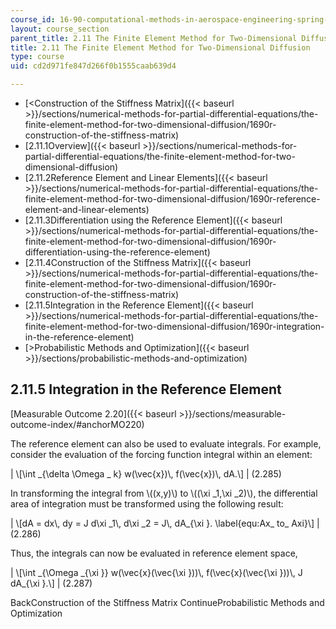 ```yaml
---
course_id: 16-90-computational-methods-in-aerospace-engineering-spring-2014
layout: course_section
parent_title: 2.11 The Finite Element Method for Two-Dimensional Diffusion
title: 2.11 The Finite Element Method for Two-Dimensional Diffusion
type: course
uid: cd2d971fe847d266f0b1555caab639d4

---
```


*   [<Construction of the Stiffness Matrix]({{< baseurl >}}/sections/numerical-methods-for-partial-differential-equations/the-finite-element-method-for-two-dimensional-diffusion/1690r-construction-of-the-stiffness-matrix)
*   [2.11.1Overview]({{< baseurl >}}/sections/numerical-methods-for-partial-differential-equations/the-finite-element-method-for-two-dimensional-diffusion)
*   [2.11.2Reference Element and Linear Elements]({{< baseurl >}}/sections/numerical-methods-for-partial-differential-equations/the-finite-element-method-for-two-dimensional-diffusion/1690r-reference-element-and-linear-elements)
*   [2.11.3Differentiation using the Reference Element]({{< baseurl >}}/sections/numerical-methods-for-partial-differential-equations/the-finite-element-method-for-two-dimensional-diffusion/1690r-differentiation-using-the-reference-element)
*   [2.11.4Construction of the Stiffness Matrix]({{< baseurl >}}/sections/numerical-methods-for-partial-differential-equations/the-finite-element-method-for-two-dimensional-diffusion/1690r-construction-of-the-stiffness-matrix)
*   [2.11.5Integration in the Reference Element]({{< baseurl >}}/sections/numerical-methods-for-partial-differential-equations/the-finite-element-method-for-two-dimensional-diffusion/1690r-integration-in-the-reference-element)
*   [\>Probabilistic Methods and Optimization]({{< baseurl >}}/sections/probabilistic-methods-and-optimization)

2.11.5 Integration in the Reference Element
-------------------------------------------

[Measurable Outcome 2.20]({{< baseurl >}}/sections/measurable-outcome-index/#anchorMO220)

The reference element can also be used to evaluate integrals. For example, consider the evaluation of the forcing function integral within an element:

| \\\[\\int \_{\\delta \\Omega \_ k} w(\\vec{x})\\, f(\\vec{x})\\, dA.\\\] | (2.285) 

In transforming the integral from \\((x,y)\\) to \\((\\xi \_1,\\xi \_2)\\), the differential area of integration must be transformed using the following result:

| \\\[dA = dx\\, dy = J d\\xi \_1\\, d\\xi \_2 = J\\, dA\_{\\xi }. \\label{equ:Ax\_ to\_ Axi}\\\] | (2.286) 

Thus, the integrals can now be evaluated in reference element space,

| \\\[\\int \_{\\Omega \_{\\xi }} w(\\vec{x}(\\vec{\\xi }))\\, f(\\vec{x}(\\vec{\\xi }))\\, J dA\_{\\xi }.\\\] | (2.287) 

BackConstruction of the Stiffness Matrix ContinueProbabilistic Methods and Optimization